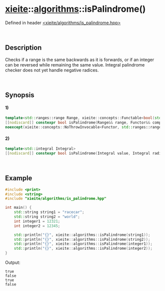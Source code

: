 # [xieite](../../xieite.md)\:\:[algorithms](../../algorithms.md)\:\:isPalindrome\(\)
Defined in header [<xieite/algorithms/is_palindrome.hpp>](../../../include/xieite/algorithms/is_palindrome.hpp)

&nbsp;

## Description
Checks if a range is the same backwards as it is forwards, or if an integer can be reversed while remaining the same value. Integral palindrome checker does not yet handle negative radices.

&nbsp;

## Synopsis
#### 1)
```cpp
template<std::ranges::range Range, xieite::concepts::Functable<bool(std::ranges::range_reference_t<Range>, std::ranges::range_reference_t<Range>)> Functor = std::ranges::equal_to>
[[nodiscard]] constexpr bool isPalindrome(Range&& range, Functor&& comparator = Functor())
noexcept(xieite::concepts::NoThrowInvocable<Functor, std::ranges::range_reference_t<Range>, std::ranges::range_reference_t<Range>>);
```
#### 2)
```cpp
template<std::integral Integral>
[[nodiscard]] constexpr bool isPalindrome(Integral value, Integral radix = 10) noexcept;
```

&nbsp;

## Example
```cpp
#include <print>
#include <string>
#include "xieite/algorithms/is_palindrome.hpp"

int main() {
    std::string string1 = "racecar";
    std::string string2 = "world";
    int integer1 = 12321;
    int integer2 = 12345;

    std::println("{}", xieite::algorithms::isPalindrome(string1));
    std::println("{}", xieite::algorithms::isPalindrome(string2));
    std::println("{}", xieite::algorithms::isPalindrome(integer1));
    std::println("{}", xieite::algorithms::isPalindrome(integer2));
}
```
Output:
```
true
false
true
false
```
